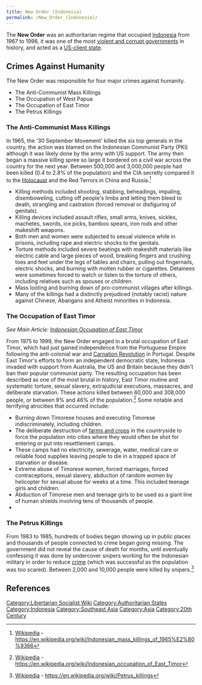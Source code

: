 ```yaml
---
title: New Order (Indonesia)
permalink: /New_Order_(Indonesia)/
---
```


The **New Order** was an authoritarian regime that occupied
[Indonesia](Indonesia.md "wikilink") from 1967 to 1998, it was one of the
most [violent and corrupt governments](State_(Polity).md "wikilink") in
history, and acted as a [US-client
state](Timeline_of_US_Imperialism.md "wikilink").

## Crimes Against Humanity

The New Order was responsible for four major crimes against humanity.

- The Anti-Communist Mass Killings
- The Occupation of West Papua
- The Occupation of East Timor
- The Petrus Killings

### The Anti-Communist Mass Killings

In 1965, the '30 September Movement' killed the six top generals in the
country, the action was blamed on the Indonesian Communist Party (PKI)
although it was likely done by the army with US support. The army then
began a massive killing spree so large it bordered on a civil war across
the country for the next year. Between 500,000 and 3,000,000 people had
been killed (0.4 to 2.8% of the population) and the CIA secretly
compared it to the [Holocaust](Holocaust.md "wikilink") and the Red Terrors
in China and Russia.[^1]

- Killing methods included shooting, stabbing, beheadings, impaling,
  disemboweling, cutting off people's limbs and letting them bleed to
  death, strangling and castration (forced removal or disfiguring of
  genitals).
- Killing devices included assault rifles, small arms, knives, sickles,
  machetes, swords, ice picks, bamboo spears, iron rods and other
  makeshift weapons.
- Both men and women were subjected to sexual violence while in prisons,
  including rape and electric shocks to the genitals.
- Torture methods included severe beatings with makeshift materials like
  electric cable and large pieces of wood, breaking fingers and crushing
  toes and feet under the legs of tables and chairs, pulling out
  fingernails, electric shocks, and burning with molten rubber or
  cigarettes. Detainees were sometimes forced to watch or listen to the
  torture of others, including relatives such as spouses or children.
- Mass looting and burning down of pro-communist villages after
  killings.
- Many of the killings had a distinctly prejudiced (notably racist)
  nature against Chinese, Abangans and Atheist minorities in Indonesia.

### The Occupation of East Timor

*See Main Article: [Indonesian Occupation of East
Timor](Indonesian_Occupation_of_East_Timor.md "wikilink")*

From 1975 to 1999, the New Order engaged in a brutal occupation of East
Timor, which had just gained independence from the Portuguese Empire
following the anti-colonial war and [Carnation
Revolution](Carnation_Revolution.md "wikilink") in Portugal. Despite East
Timor's efforts to form an independent democratic state, Indonesia
invaded with support from Australia, the US and Britain because they
didn't ban their popular communist party. The resulting occupation has
been described as one of the most brutal in history, East Timor routine
and systematic torture, sexual slavery, extrajudicial executions,
massacres, and deliberate starvation. These actions killed between
60,000 and 308,000 people, or between 9% and 46% of the population.[^2]
Some notable and terrifying atrocities that occurred include:

- Burning down Timorese houses and executing Timorese indiscriminately,
  including children.
- The deliberate destruction of [farms and
  crops](Agriculture.md "wikilink") in the countryside to force the
  population into cities where they would often be shot for entering or
  put into resettlement camps.
- These camps had no electricity, sewerage, water, medical care or
  reliable food supplies leaving people to die in a trapped space of
  starvation or disease.
- Extreme abuse of Timorese women, forced marriages, forced
  contraceptions, sexual slavery, abduction of random women by
  helicopter for sexual abuse for weeks at a time. This included teenage
  girls and children.
- Abduction of Timorese men and teenage girls to be used as a giant line
  of human shields involving tens of thousands of people.
-

### The Petrus Killings

From 1983 to 1985, hundreds of bodies began showing up in public places
and thousands of people connected to crime began going missing. The
government did not reveal the cause of death for months, until
eventually confessing it was done by undercover snipers working for the
Indonesian military in order to reduce [crime](crime.md "wikilink") (which
was successful as the population was too scared). Between 2,000 and
10,000 people were killed by snipers.[^3]

## References

<references />

[Category:Libertarian Socialist
Wiki](Category:Libertarian_Socialist_Wiki.md "wikilink")
[Category:Authoritarian
States](Category:Authoritarian_States.md "wikilink")
[Category:Indonesia](Category:Indonesia.md "wikilink") [Category:Southeast
Asia](Category:Southeast_Asia.md "wikilink")
[Category:Asia](Category:Asia.md "wikilink") [Category:20th
Century](Category:20th_Century.md "wikilink")

[^1]: [Wikipedia](Wikipedia.md "wikilink") -
    <https://en.wikipedia.org/wiki/Indonesian_mass_killings_of_1965%E2%80%9366>

[^2]: [Wikipedia](Wikipedia.md "wikilink") -
    <https://en.wikipedia.org/wiki/Indonesian_occupation_of_East_Timor>

[^3]: [Wikipedia](Wikipedia.md "wikilink") -
    <https://en.wikipedia.org/wiki/Petrus_killings>